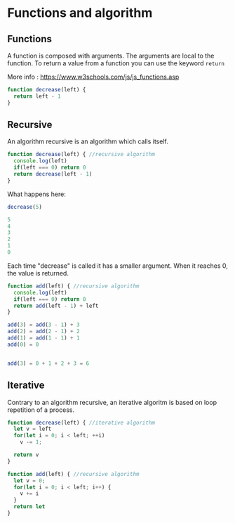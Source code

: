 # Functions and algorithm


## Functions

A function is composed with arguments. The arguments are local to the function.
To return a value from a function you can use the keyword ```return ```

More info : https://www.w3schools.com/js/js_functions.asp

```js
function decrease(left) {
  return left - 1
}
```

## Recursive

An algorithm recursive is an algorithm which calls itself.

```js
function decrease(left) { //recursive algorithm
  console.log(left)
  if(left === 0) return 0
  return decrease(left - 1)
}

```

What happens here:

```js
decrease(5)

5  
4  
3  
2  
1  
0
```

Each time "decrease" is called it has a smaller argument. When it reaches 0, the value is returned.

```js
function add(left) { //recursive algorithm
  console.log(left)
  if(left === 0) return 0
  return add(left - 1) + left
}

```

```js
add(3) = add(3 - 1) + 3
add(2) = add(2 - 1) + 2
add(1) = add(1 - 1) + 1
add(0) = 0


add(3) = 0 + 1 + 2 + 3 = 6
```

## Iterative

Contrary to an algorithm recursive, an iterative algoritm is based on loop repetition of a process.

```js
function decrease(left) { //iterative algorithm
  let v = left
  for(let i = 0; i < left; ++i)
    v -= 1;

  return v
}

```

```js
function add(left) { //recursive algorithm
  let v = 0;
  for(let i = 0; i < left; i++) {
    v += i
  }
  return let
}
```
